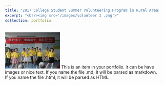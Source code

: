 ```yaml
---
title: "2017 College Student Summer Volunteering Program in Rural Areas"
excerpt: "<br/><img src='/images/volunteer 1 .png'>"
collection: portfolio
---
```

 <img src='images/volunteer 1 .png' width="180">
This is an item in your portfolio. It can be have images or nice text. If you name the file .md, it will be parsed as markdown. If you name the file .html, it will be parsed as HTML. 
